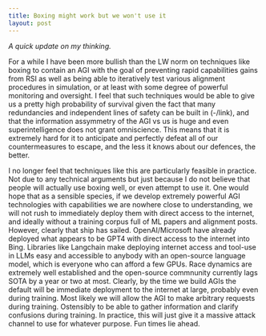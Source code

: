 ```yaml
---
title: Boxing might work but we won't use it
layout: post
---
```


*A quick update on my thinking.*

For a while I have been more bullish than the LW norm on techniques like boxing to contain an AGI with the goal of preventing rapid capabilities gains from RSI as well as being able to iteratively test various alignment procedures in simulation, or at least with some degree of powerful monitoring and oversight. I feel that such techniques would be able to give us a pretty high probability of survival given the fact that many redundancies and independent lines of safety can be built in (-/link), and that the information assymmetry of the AGI vs us is huge and even superintelligence does not grant omniscience. This means that it is extremely hard for it to anticipate and perfectly defeat all of our countermeasures to escape, and the less it knows about our defences, the better.

I no longer feel that techniques like this are particularly feasible in practice. Not due to any technical arguments but just because I do not believe that people will actually use boxing well, or even attempt to use it. One would hope that as a sensible species, if we develop extremely powerful AGI technologies with capabilities we are nowhere close to understanding, we will not rush to immediately deploy them with direct access to the internet, and ideally without a training corpus full of ML papers and alignment posts. However, clearly that ship has sailed. OpenAI/Microsoft have already deployed what appears to be GPT4 with direct access to the internet into Bing. Libraries like Langchain make deploying internet access and tool-use in LLMs easy and accessible to anybody with an open-source language model, which is everyone who can afford a few GPUs. Race dynamics are extremely well established and the open-source commnunity currently lags SOTA by a year or two at most. Clearly, by the time we build AGIs the default will be immediate deployment to the internet at large, probably even during training. Most likely we will allow the AGI to make arbitrary requests during training. Ostensibly to be able to gather information and clarify confusions during training. In practice, this will just give it a massive attack channel to use for whatever purpose. Fun times lie ahead.
